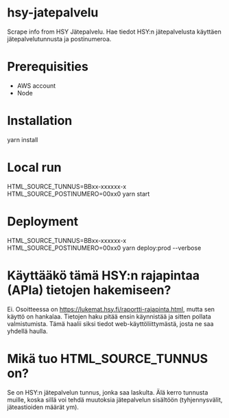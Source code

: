 # hsy-jatepalvelu
Scrape info from HSY Jätepalvelu. Hae tiedot HSY:n jätepalvelusta käyttäen jätepalvelutunnusta ja postinumeroa.

# Prerequisities
- AWS account
- Node

# Installation
yarn install

# Local run
HTML_SOURCE_TUNNUS=BBxx-xxxxxx-x HTML_SOURCE_POSTINUMERO=00xx0 yarn start

# Deployment
HTML_SOURCE_TUNNUS=BBxx-xxxxxx-x HTML_SOURCE_POSTINUMERO=00xx0 yarn deploy:prod --verbose

# Käyttääkö tämä HSY:n rajapintaa (APIa) tietojen hakemiseen?

Ei. Osoitteessa on https://lukemat.hsy.fi/raportti-rajapinta.html, mutta sen käyttö on hankalaa. Tietojen haku pitää ensin käynnistää ja sitten pollata valmistumista. Tämä haalii siksi tiedot web-käyttöliittymästä, josta ne saa yhdellä haulla.

# Mikä tuo HTML_SOURCE_TUNNUS on?

Se on HSY:n jätepalvelun tunnus, jonka saa laskulta. Älä kerro tunnusta muille, koska sillä voi tehdä muutoksia jätepalvelun sisältöön (tyhjennysvälit, jäteastioiden määrät ym).
